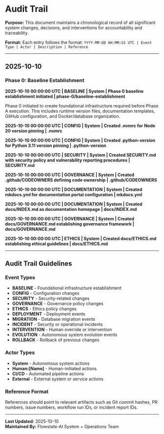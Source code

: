 # Audit Trail

**Purpose:** This document maintains a chronological record of all significant system changes, decisions, and interventions for accountability and traceability.

**Format:** Each entry follows the format: `YYYY-MM-DD HH:MM:SS UTC | Event Type | Actor | Description | Reference`

---

## 2025-10-10

### Phase 0: Baseline Establishment

**2025-10-10 00:00:00 UTC | BASELINE | System | Phase 0 baseline establishment initiated | phase-0/baseline-establishment**

Phase 0 initiated to create foundational infrastructure required before Phase A execution. This includes runtime version files, documentation templates, GitHub configuration, and Docker/database organization.

**2025-10-10 00:00:00 UTC | CONFIG | System | Created .nvmrc for Node 20 version pinning | .nvmrc**

**2025-10-10 00:00:00 UTC | CONFIG | System | Created .python-version for Python 3.11 version pinning | .python-version**

**2025-10-10 00:00:00 UTC | SECURITY | System | Created SECURITY.md with security policy and vulnerability reporting procedures | SECURITY.md**

**2025-10-10 00:00:00 UTC | GOVERNANCE | System | Created .github/CODEOWNERS defining code ownership | .github/CODEOWNERS**

**2025-10-10 00:00:00 UTC | DOCUMENTATION | System | Created mkdocs.yml for documentation portal configuration | mkdocs.yml**

**2025-10-10 00:00:00 UTC | DOCUMENTATION | System | Created docs/INDEX.md as documentation homepage | docs/INDEX.md**

**2025-10-10 00:00:00 UTC | GOVERNANCE | System | Created docs/GOVERNANCE.md establishing governance framework | docs/GOVERNANCE.md**

**2025-10-10 00:00:00 UTC | ETHICS | System | Created docs/ETHICS.md establishing ethical guidelines | docs/ETHICS.md**

---

## Audit Trail Guidelines

### Event Types

- **BASELINE** - Foundational infrastructure establishment
- **CONFIG** - Configuration changes
- **SECURITY** - Security-related changes
- **GOVERNANCE** - Governance policy changes
- **ETHICS** - Ethics policy changes
- **DEPLOYMENT** - Deployment events
- **MIGRATION** - Database migration events
- **INCIDENT** - Security or operational incidents
- **INTERVENTION** - Human override or intervention
- **EVOLUTION** - Autonomous system evolution events
- **ROLLBACK** - Rollback of previous changes

### Actor Types

- **System** - Autonomous system actions
- **Human:[Name]** - Human-initiated actions
- **CI/CD** - Automated pipeline actions
- **External** - External system or service actions

### Reference Format

References should point to relevant artifacts such as Git commit hashes, PR numbers, issue numbers, workflow run IDs, or incident report IDs.

---

**Last Updated:** 2025-10-10  
**Maintained By:** Flowstate-AI System + Operations Team

